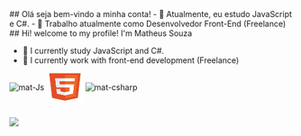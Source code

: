 <PORTUGUES>
## Olá seja bem-vindo a minha conta!
- 🌱 Atualmente, eu estudo JavaScript e C#.
- 🔭 Trabalho atualmente como Desenvolvedor Front-End (Freelance)

<ENGLISH>
## Hi! welcome to my profile! I'm Matheus Souza

- 🌱 I currently study JavaScript and C#.
- 🔭 I currently work with front-end development (Freelance)


<div style="display: inline_block">
  <img align="center" alt="mat-Js" height="50" width="65" src="https://cdn.jsdelivr.net/gh/devicons/devicon/icons/javascript/javascript-original.svg" />
  <img align="center" alt="mat-html" height="50" width="65" src="https://raw.githubusercontent.com/devicons/devicon/master/icons/html5/html5-original.svg" />
  <img align="center" alt="mat-csharp" height="50" width="65" src="https://cdn.jsdelivr.net/gh/devicons/devicon/icons/csharp/csharp-original.svg" />
          
</div>

##

<a href="https://www.linkedin.com/in/ti-matheus-souza/" target="_blank"><img src="https://img.shields.io/badge/LinkedIn-0077B5?style=for-the-badge&logo=linkedin&logoColor=white" target="_blank"></a>
